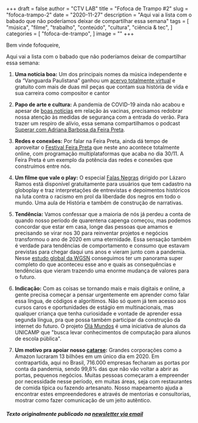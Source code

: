 +++
draft = false
author = "CTV LAB"
title = "Fofoca de Trampo #2"
slug = "fofoca-trampo-2"
date = "2020-11-27"
description = "Aqui vai a lista com o babado que não poderíamos deixar de compartilhar essa semana"
tags = [
    "música",
    "filme",
    "trabalho",
    "conteúdo",
    "cultura",
    "ciência & tec",
]
categories = [
    "fofoca-de-trampo",
]
image = ""
+++

Bem vinde fofoqueire, 

Aqui vai a lista com o babado que não poderíamos deixar de compartilhar essa semana:

1. **Uma notícia boa:** Um dos principais nomes da música independente e da “Vanguarda Paulistana” ganhou um [acervo totalmente virtual](https://www.itamarassumpcao.com) e gratuito com mais de duas mil peças que contam sua história de vida e sua carreira como compositor e cantor

2. **Papo de arte e cultura:** A pandemia de COVID-19 ainda não acabou e apesar de [boas notícias](https://www.instagram.com/p/CH_KcKElP4O/) em relação às vacinas, precisamos redobrar nossa atenção às medidas de segurança com a entrada do verão. Para trazer um respiro de alívio, essa semana compartilhamos o podcast [Superar com Adriana Barbosa da Feira Preta](https://open.spotify.com/show/3zAfOy6UWIiCzQs0a9kZqF?si=RNU7cAcqQ6iyMtt04XI0IQ&nd=1). 

3. **Redes e conexões:**  Por falar na Feira Preta, ainda dá tempo de aproveitar o  [Festival Feira Preta](http://festivalfeirapreta.com.br/sobre-o-festival/) que neste ano acontece totalmente online, com programação multiplataformas que acaba no dia 30/11. A Feira Preta é um exemplo da potência das redes e conexões que construímos entre nós. 

4. **Um filme que vale o play:** O especial [Falas Negras](https://globoplay.globo.com/falas-negras/t/z6LZyVJrhJ/) dirigido por Lázaro Ramos está disponível gratuitamente para usuários que tem cadastro na globoplay e traz interpretações de entrevistas e depoimentos históricos na luta contra o racismo em prol da liberdade dos negros em todo o mundo. Uma aula de História e também de construção de narrativas. 

5. **Tendência:** Vamos confessar que a maioria de nós já perdeu a conta de quando nosso período de quarentena capenga começou, mas podemos concordar que estar em casa, longe das pessoas que amamos e precisando se virar nos 30 para reinventar projetos e negócios transformou o ano de 2020 em uma eternidade. Essa sensação também é verdade para tendências de comportamento e consumo que estavam previstas para chegar daqui uns anos e vieram junto com a pandemia. Nesse [estudo global da WGSN](https://createtomorrowwgsn.com/2110643-wp-the-value-shift-pt/) conseguimos ter um panorama super completo do que aconteceu esse ano e quais as consequências e tendências que vieram trazendo uma enorme mudança de valores para o futuro. 

6. **Indicação:**  Com as coisas se tornando mais e mais digitais e online, a gente precisa começar a pensar urgentemente em aprender como falar essa língua, de códigos e algorítimos. Não só quem já tem acesso aos cursos caros e oportunidades de estágio em multinacionais, mas qualquer criança que tenha curiosidade e vontade de aprender essa segunda língua, pra que possa também participar da construção da internet do futuro. O projeto [Olá Mundos](https://www.instagram.com/olamundos/) é uma iniciativa de alunos da UNICAMP que "busca levar conhecimentos de computação para alunos de escola pública".

7. **Um motivo pra apoiar nosso [catarse](https://www.catarse.me/ctvlab):**  Grandes corporações como a Amazon lucraram 13 bilhões em um único dia em 2020. Em contrapartida, aqui no Brasil, 716.000 empresas fecharam as portas por conta da pandemia, sendo 99,8% das que não vão voltar a abrir as portas, pequenos negócios. Muitas pessoas começaram a empreender por necessidade nesse período, em muitas áreas, seja com restaurantes de comida típica ou fazendo artesanato. Nosso mapeamento ajuda a encontrar estes empreendedores e através de mentorias e consultorias, mostrar como fazer comunicação de um jeito autêntico.

##### Texto originalmente publicado na [newsletter via email](https://us18.campaign-archive.com/?u=58457e5732f0a40dd5cccccfe&id=57918f0f7d)
